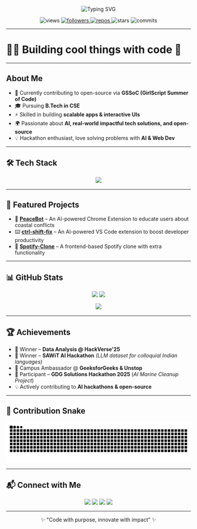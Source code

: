 <!-- Animated Header -->
<p align="center">
  <img
    src="https://readme-typing-svg.demolab.com?font=Fira+Code&weight=600&size=34&duration=3500&pause=1000&color=FF6EC7&center=true&vCenter=true&width=780&lines=Hey%2C+I%27m+Syeda+Alizah!;AI+%26+Software+Dev+Enthusiast;Open+Source+Contributor+%40GSSoC;Always+Learning+%26+Building+%F0%9F%9A%80"
    alt="Typing SVG" />
</p>

<!-- Profile Badges -->
<p align="center">
  <img src="https://komarev.com/ghpvc/?username=alizahh-7&label=Profile%20Views&color=ff69b4&style=for-the-badge" alt="views" />
  <a href="https://github.com/alizahh-7?tab=followers">
    <img src="https://img.shields.io/github/followers/alizahh-7?label=Followers&style=for-the-badge&color=blue" alt="followers"/>
  </a>
  <a href="https://github.com/alizahh-7?tab=repositories">
    <img src="https://img.shields.io/badge/Public%20Repos-23-purple?style=for-the-badge" alt="repos"/>
  </a>
  <img src="https://img.shields.io/github/stars/alizahh-7?style=for-the-badge&color=yellow" alt="stars"/>
  <img src="https://img.shields.io/github/commits-since/alizahh-7/main?style=for-the-badge&color=green" alt="commits"/>
</p>

---

# 👩‍💻 Building cool things with code 🚀  

---

## About Me  

- 🌸 Currently contributing to open-source via **GSSoC (GirlScript Summer of Code)**  
- 🎓 Pursuing **B.Tech in CSE**  
- ⚡ Skilled in building **scalable apps & interactive UIs**  
- 🌍 Passionate about **AI, real-world impactful tech solutions, and open-source**  
- 💡 Hackathon enthusiast, love solving problems with **AI & Web Dev**  

---

## 🛠 Tech Stack  

<p align="center">
  <img src="https://skillicons.dev/icons?i=python,html,css,js,java,react,nodejs,tailwind,git,github,mongodb,tensorflow,opencv,huggingface,netlify,vercel" />
</p>

---

## 📌 Featured Projects  

- 🤖 [**PeaceBot**](https://github.com/alizahh-7/PeaceBot) – An AI-powered Chrome Extension to educate users about coastal conflicts  
- ⌨️ [**ctrl-shift-fix**](https://github.com/alizahh-7/ctrl-shift-fix) – An AI-powered VS Code extension to boost developer productivity  
- 🎵 [**Spotify-Clone**](https://github.com/alizahh-7/spotify-clone) – A frontend-based Spotify clone with extra functionality  

---

## 📊 GitHub Stats  

<p align="center">
  <img src="https://github-readme-stats.vercel.app/api?username=alizahh-7&show_icons=true&theme=tokyonight&hide_border=true&count_private=true" height="160px"/>
  <img src="https://github-readme-streak-stats.herokuapp.com/?user=alizahh-7&theme=tokyonight&hide_border=true" height="160px"/>
</p>

<p align="center">
  <img src="https://github-readme-stats.vercel.app/api/top-langs/?username=alizahh-7&layout=compact&theme=tokyonight&hide_border=true" height="150px"/>
</p>

---

## 🏆 Achievements  

- 🥇 Winner – **Data Analysis @ HackVerse'25**  
- 🏅 Winner – **SAWiT AI Hackathon** *(LLM dataset for colloquial Indian languages)*  
- 🚀 Campus Ambassador @ **GeeksforGeeks & Unstop**  
- 🌊 Participant – **GDG Solutions Hackathon 2025** (*AI Marine Cleanup Project*)  
- 💡 Actively contributing to **AI hackathons & open-source**  

---

## 🐍 Contribution Snake  

<p align="center">
  <img src="https://raw.githubusercontent.com/alizahh-7/alizahh-7/output/github-contribution-grid-snake-dark.svg" alt="Snake animation"/>
</p>

---

## 📬 Connect with Me  

<p align="center">
  <a href="mailto:syeda.alizah06@gmail.com"><img src="https://img.shields.io/badge/Gmail-D14836?style=for-the-badge&logo=gmail&logoColor=white"/></a>
  <a href="https://www.instagram.com/syeda.zah_7"><img src="https://img.shields.io/badge/Instagram-E4405F?style=for-the-badge&logo=instagram&logoColor=white"/></a>
  <a href="https://discord.com/users/15_alizah"><img src="https://img.shields.io/badge/Discord-5865F2?style=for-the-badge&logo=discord&logoColor=white"/></a>
  <a href="https://www.linkedin.com/in/syedaalizah"><img src="https://img.shields.io/badge/LinkedIn-0A66C2?style=for-the-badge&logo=linkedin&logoColor=white"/></a>
</p>

---

<p align="center">✨ "Code with purpose, innovate with impact" ✨</p>
